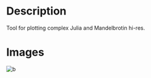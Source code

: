 # Description
Tool for plotting complex Julia and Mandelbrotin hi-res.

# Images
![b](https://user-images.githubusercontent.com/98648560/151867397-1119a1cd-3285-433f-b3eb-f29d4c67a59d.png)
